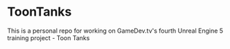 # ToonTanks

This is a personal repo for working on GameDev.tv's fourth Unreal Engine 5 training project - Toon Tanks
